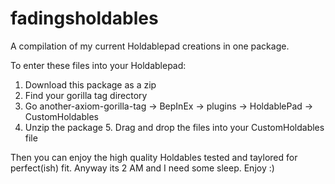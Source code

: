 # fadingsholdables
A compilation of my current Holdablepad creations in one package.

To enter these files into your Holdablepad:
1. Download this package as a zip
 2. Find your gorilla tag directory
  3. Go another-axiom-gorilla-tag -> BepInEx -> plugins -> HoldablePad -> CustomHoldables
   4. Unzip the package
    5. Drag and drop the files into your CustomHoldables file
 
 Then you can enjoy the high quality Holdables tested and taylored for perfect(ish) fit. Anyway its 2 AM and I need some sleep. Enjoy :)
